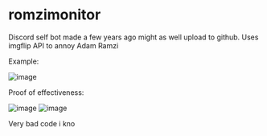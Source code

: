 # romzimonitor

Discord self bot made a few years ago might as well upload to github. Uses imgflip API to annoy Adam Ramzi

Example:

![image](https://github.com/noahatholm/romzimonitor/assets/55161483/7afdfdce-8889-4ca0-8b13-9e8f6e77ab4d)


Proof of effectiveness:

![image](https://github.com/noahatholm/romzimonitor/assets/55161483/fdb597a5-d3db-46b4-b9ac-52eecbf69b2f)
![image](https://github.com/noahatholm/romzimonitor/assets/55161483/cc7a0504-9e5b-42f2-be02-9b822c511301)

Very bad code i kno
